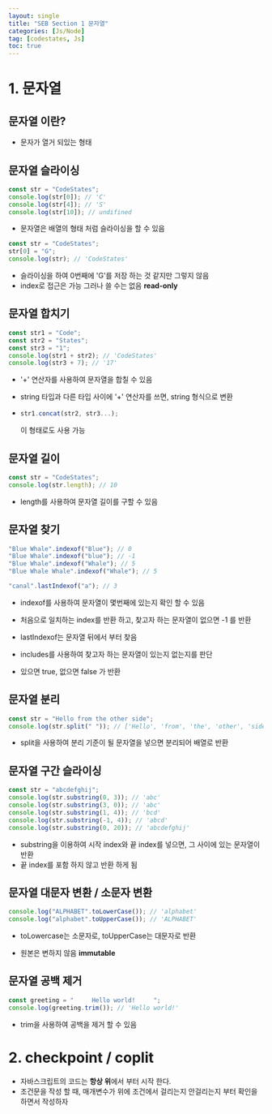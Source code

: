 ```yaml
---
layout: single
title: "SEB Section 1 문자열"
categories: [Js/Node]
tag: [codestates, Js]
toc: true
---
```


# 1. 문자열

## 문자열 이란?

- 문자가 열거 되있는 형태

## 문자열 슬라이싱

```javascript
const str = "CodeStates";
console.log(str[0]); // 'C'
console.log(str[4]); // 'S'
console.log(str[10]); // undifined
```

- 문자열은 배열의 형태 처럼 슬라이싱을 할 수 있음

```javascript
const str = "CodeStates";
str[0] = "G";
console.log(str); // 'CodeStates'
```

- 슬라이싱을 하여 0번째에 'G'를 저장 하는 것 같지만 그렇지 않음
- index로 접근은 가능 그러나 쓸 수는 없음 **read-only**

## 문자열 합치기

```javascript
const str1 = "Code";
const str2 = "States";
const str3 = "1";
console.log(str1 + str2); // 'CodeStates'
console.log(str3 + 7); // '17'
```

- '+' 연산자를 사용하여 문자열을 합칠 수 있음
- string 타입과 다른 타입 사이에 '+' 연산자를 쓰면, string 형식으로 변환

- ```javascript
  str1.concat(str2, str3...);
  ```
  이 형태로도 사용 가능

## 문자열 길이

```javascript
const str = "CodeStates";
console.log(str.length); // 10
```

- length를 사용하여 문자열 길이를 구할 수 있음

## 문자열 찾기

```javascript
"Blue Whale".indexof("Blue"); // 0
"Blue Whale".indexof("blue"); // -1
"Blue Whale".indexof("Whale"); // 5
"Blue Whale Whale".indexof("Whale"); // 5

"canal".lastIndexof("a"); // 3
```

- indexof를 사용하여 문자열이 몇번째에 있는지 확인 할 수 있음
- 처음으로 일치하는 index를 반환 하고, 찾고자 하는 문자열이 없으면 -1 를 반환
- lastIndexof는 문자열 뒤에서 부터 찾음

- includes를 사용하여 찾고자 하는 문자열이 있는지 없는지를 판단
- 있으면 true, 없으면 false 가 반환

## 문자열 분리

```javascript
const str = "Hello from the other side";
console.log(str.split(" ")); // ['Hello', 'from', 'the', 'other', 'side]
```

- split을 사용하여 분리 기준이 될 문자열을 넣으면 분리되어 배열로 반환

## 문자열 구간 슬라이싱

```javascript
const str = "abcdefghij";
console.log(str.substring(0, 3)); // 'abc'
console.log(str.substring(3, 0)); // 'abc'
console.log(str.substring(1, 4)); // 'bcd'
console.log(str.substring(-1, 4)); // 'abcd'
console.log(str.substring(0, 20)); // 'abcdefghij'
```

- substring을 이용하여 시작 index와 끝 index를 넣으면, 그 사이에 있는 문자열이 반환
- 끝 index를 포함 하지 않고 반환 하게 됨

## 문자열 대문자 변환 / 소문자 변환

```javascript
console.log("ALPHABET".toLowerCase()); // 'alphabet'
console.log("alphabet".toUpperCase()); // 'ALPHABET'
```

- toLowercase는 소문자로, toUpperCase는 대문자로 반환

* 원본은 변하지 않음 **immutable**

## 문자열 공백 제거

```javascript
const greeting = "     Hello world!     ";
console.log(greeting.trim()); // 'Hello world!'
```

- trim을 사용하여 공백을 제거 할 수 있음

# 2. checkpoint / coplit

- 자바스크립트의 코드는 **항상 위**에서 부터 시작 한다.
- 조건문을 작성 할 때, 매개변수가 위에 조건에서 걸리는지 안걸리는지 부터 확인을 하면서 작성하자
